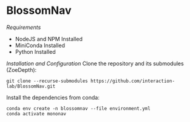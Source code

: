 # BlossomNav
*Requirements*
- NodeJS and NPM Installed
- MiniConda Installed
- Python Installed

*Installation and Configuration*
Clone the repository and its submodules (ZoeDepth):
```
git clone --recurse-submodules https://github.com/interaction-lab/BlossomNav.git
```
Install the dependencies from conda:
```
conda env create -n blossomnav --file environment.yml
conda activate mononav
```

